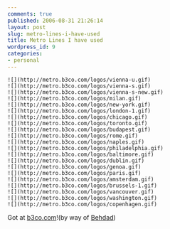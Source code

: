 ```yaml
---
comments: true
published: 2006-08-31 21:26:14
layout: post
slug: metro-lines-i-have-used
title: Metro Lines I have used
wordpress_id: 9
categories:
- personal
---
```



	![](http://metro.b3co.com/logos/vienna-u.gif)
	![](http://metro.b3co.com/logos/vienna-s.gif)
	![](http://metro.b3co.com/logos/vienna-s-new.gif)
	![](http://metro.b3co.com/logos/milan.gif)
	![](http://metro.b3co.com/logos/new-york.gif)
	![](http://metro.b3co.com/logos/london-1.gif)
	![](http://metro.b3co.com/logos/chicago.gif)
	![](http://metro.b3co.com/logos/toronto.gif)
	![](http://metro.b3co.com/logos/budapest.gif)
	![](http://metro.b3co.com/logos/rome.gif)
	![](http://metro.b3co.com/logos/naples.gif)
	![](http://metro.b3co.com/logos/philadelphia.gif)
	![](http://metro.b3co.com/logos/baltimore.gif)
	![](http://metro.b3co.com/logos/dublin.gif)
	![](http://metro.b3co.com/logos/genoa.gif)
	![](http://metro.b3co.com/logos/paris.gif)
	![](http://metro.b3co.com/logos/amsterdam.gif)
	![](http://metro.b3co.com/logos/brussels-1.gif)
	![](http://metro.b3co.com/logos/vancouver.gif)
	![](http://metro.b3co.com/logos/washington.gif)
	![](http://metro.b3co.com/logos/copenhagen.gif)
  
Got at [b3co.com](http://metro.b3co.com)!(by way of [Behdad](http://mces.blogspot.com/))

